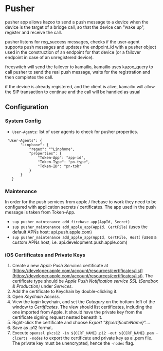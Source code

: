 
# Pusher
pusher app allows kazoo to send a push message to a device when the device is the target of a bridge call, so that the device can "wake up", register and receive the call.

pusher listens for reg_success messages, checks if the user-agent supports push messages and updates the endpoint_id with a pusher object used in the construction of an endpoint for that device (or a failover endpoint in case of an unregistered device).

freeswitch will send the failover to kamailio, kamailio uses kazoo_query to call pusher to send the real push message, waits for the registration and then completes the call.

if the device is already registered, and the client is alive, kamailio will allow the SIP transaction to continue and the call will be handled as usual

## Configuration

### System Config

* `User-Agents`: list of user agents to check for pusher properties.

```
 "User-Agents": {
       "Linphone": {
           "regex": "^Linphone",
           "properties": {
               "Token-App": "app-id",
               "Token-Type": "pn-type",
               "Token-ID": "pn-tok"
           }
       }
   }
```

### Maintenance

In order for the push services from apple / firebase to work they need to be configured with application secrets / certificates. The app used in the push message is taken from Token-App.

* `sup pusher_maintenance add_firebase_app(AppId, Secret)`
* `sup pusher_maintenance add_apple_app(AppId, CertFile)` (uses the default APNs host: api.push.apple.com)
* `sup pusher_maintenance add_apple_app(AppId, CertFile, Host)` (uses a custom APNs host, i.e. api.development.push.apple.com)

### iOS Certificates and Private Keys

1. Create a new _Apple Push Services_ certificate at [https://developer.apple.com/account/resources/certificates/list](https://developer.apple.com/account/resources/certificates/list). The certificate type should be _Apple Push Notification service SSL (Sandbox & Production)_ under _Services_.
2. Add the certificate to Keychain by double-clicking it.
3. Open _Keychain Access_.
4. View the _login_ keychain, and set the _Category_ on the bottom-left of the window to _Certificates_. The view should list certificates, including the one imported from Apple. It should have the private key from the certificate signing request nested beneath it.
5. Right-click the certificate and choose _Export "${certificateName}"..._.
6. Save as .p12 format.
7. Execute `openssl pkcs12 -in ${CERT_NAME}.p12 -out ${CERT_NAME}.pem -clcerts -nodes` to export the certificate and private key as a .pem file. The private key must be unencrypted, hence the `-nodes` flag.
